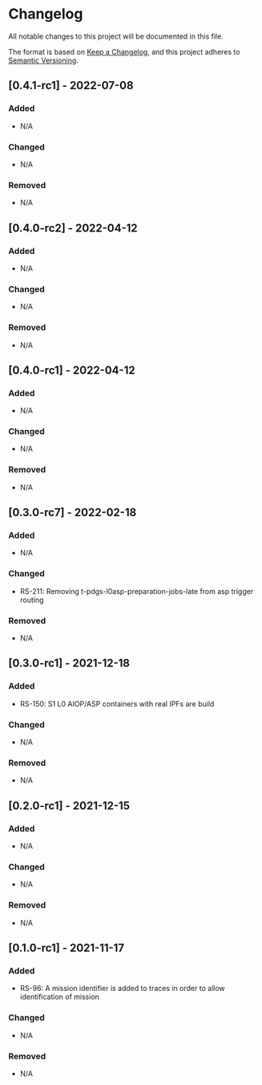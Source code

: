 # Changelog
All notable changes to this project will be documented in this file.

The format is based on [Keep a Changelog](https://keepachangelog.com/en/1.0.0/),
and this project adheres to [Semantic Versioning](https://semver.org/spec/v2.0.0.html).

## [0.4.1-rc1] - 2022-07-08
### Added
- N/A

### Changed
- N/A

### Removed
- N/A

## [0.4.0-rc2] - 2022-04-12
### Added
- N/A

### Changed
- N/A

### Removed
- N/A

## [0.4.0-rc1] - 2022-04-12
### Added
- N/A

### Changed
- N/A

### Removed
- N/A


## [0.3.0-rc7] - 2022-02-18
### Added
- N/A

### Changed
- RS-211: Removing t-pdgs-l0asp-preparation-jobs-late from asp trigger routing

### Removed
- N/A

## [0.3.0-rc1] - 2021-12-18
### Added
- RS-150: S1 L0 AIOP/ASP containers with real IPFs are build

### Changed
- N/A

### Removed
- N/A

## [0.2.0-rc1] - 2021-12-15
### Added
- N/A

### Changed
- N/A

### Removed
- N/A

## [0.1.0-rc1] - 2021-11-17
### Added
- RS-96: A mission identifier is added to traces in order to allow identification of mission

### Changed
- N/A

### Removed
- N/A
